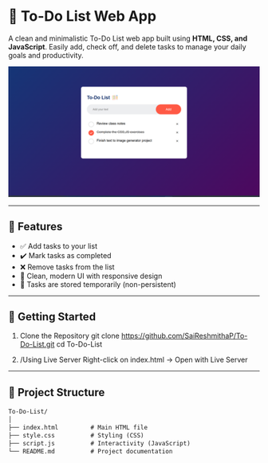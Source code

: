# 📝 To-Do List Web App

A clean and minimalistic To-Do List web app built using **HTML, CSS, and JavaScript**. Easily add, check off, and delete tasks to manage your daily goals and productivity.

![To-Do List Screenshot](./screenshot.png)

---

## 🔧 Features

- ✅ Add tasks to your list
- ✔️ Mark tasks as completed
- ❌ Remove tasks from the list
- 🎨 Clean, modern UI with responsive design
- 💾 Tasks are stored temporarily (non-persistent)

---

## 🚀 Getting Started

 1. Clone the Repository
git clone https://github.com/SaiReshmithaP/To-Do-List.git
cd To-Do-List

 2. /Using Live Server
Right-click on index.html → Open with Live Server

---

## 📁 Project Structure
```
To-Do-List/
│
├── index.html         # Main HTML file
├── style.css          # Styling (CSS)
├── script.js          # Interactivity (JavaScript)
└── README.md          # Project documentation


